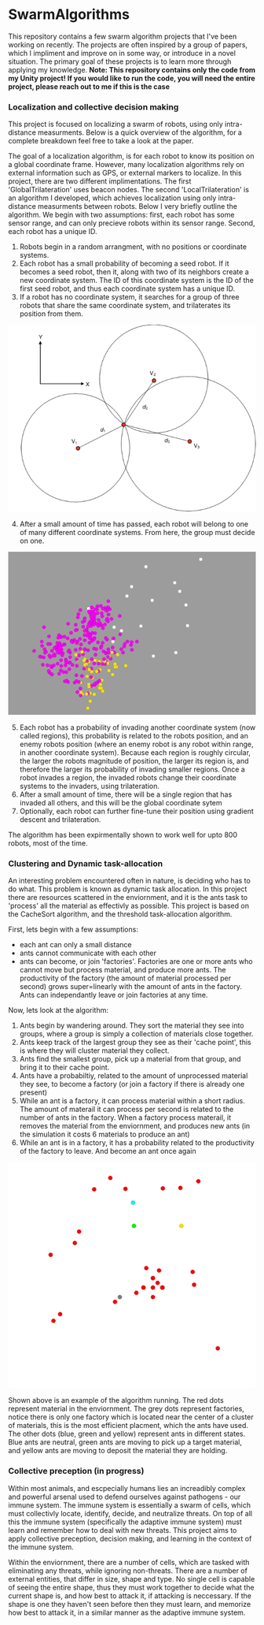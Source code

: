 # SwarmAlgorithms


This repository contains a few swarm algorithm projects that I've been working on recently. The projects are often inspired by a group of papers, which I impliment and 
improve on in some way, or introduce in a novel situation. The primary goal of these projects is to learn more through applying my knowledge. 
<b>Note: This repository contains only the code from my Unity project! If you would like to run the code, you will need the entire project, please reach out to me
if this is the case</b>

### Localization and collective decision making
This project is focused on localizing a swarm of robots, using only intra-distance measurments. Below is a quick overview of the algorithm, for a complete breakdown feel free
to take a look at the paper.

The goal of a localization algorithm, is for each robot to know its position on a global coordinate frame. However, many localization algorithms rely on external
information such as GPS, or external markers to localize. In this project, there are two different implimentations. The first 'GlobalTrilateration' uses beacon nodes.
The second 'LocalTrilateration' is an algorithm I developed, which achieves localization using only intra-distance measurments between robots. Below I very briefly outline the algorithm. 
We begin with two assumptions: first, each robot has some sensor range, and can only precieve robots within its sensor range. Second, each robot has a unique ID.

1. Robots begin in a random arrangment, with no positions or coordinate systems.
2. Each robot has a small probability of becoming a seed robot. If it becomes a seed robot, then it, along with two of its neighbors create a new coordinate system.
The ID of this coordinate system is the ID of the first seed robot, and thus each coordinate system has a unique ID.
3. If a robot has no coordinate system, it searches for a group of three robots that share the same coordinate system, and trilaterates its position from them.

![Alt text](images/image4.png?raw=true "Trilateration example")

4. After a small amount of time has passed, each robot will belong to one of many different coordinate systems. From here, the group must decide on one.

![Alt text](images/image2.png?raw=true "Multiple Coordinate systems")

5. Each robot has a probability of invading another coordinate system (now called regions), this probability is related to the robots position, and an enemy
robots position (where an enemy robot is any robot within range, in another coordinate system). Because each region is roughly circular, the larger the robots
magnitude of position, the larger its region is, and therefore the larger its probability of invading smaller regions. Once a robot invades a region, the invaded
robots change their coordinate systems to the invaders, using trilateration.
6. After a small amount of time, there will be a single region that has invaded all others, and this will be the global coordinate sytem
7. Optionally, each robot can further fine-tune their position using gradient descent and trilateration.

The algorithm has been expirmentally shown to work well for upto 800 robots, most of the time. 

### Clustering and Dynamic task-allocation
An interesting problem encountered often in nature, is deciding who has to do what. This problem is known as dynamic task allocation. In this project there are resources
scattered in the enviornment, and it is the ants task to 'process' all the material as effectivly as possible. This project is based on the CacheSort algorithm, and 
the threshold task-allocation algorithm.

First, lets begin with a few assumptions:
- each ant can only a small distance
- ants cannot communicate with each other
- ants can become, or join 'factories'. Factories are one or more ants who cannot move but process material, and produce more ants. The productivity of the factory 
(the amount of material processed per second) grows super=linearly with the amount of ants in the factory. Ants can independantly leave or join factories
at any time.

Now, lets look at the algorithm:
1. Ants begin by wandering around. They sort the material they see into groups, where a group is simply a collection of materials close together.
2. Ants keep track of the largest group they see as their 'cache point', this is where they will cluster material they collect.
3. Ants find the smallest group, pick up a material from that group, and bring it to their cache point. 
4. Ants have a probabiltiy, related to the amount of unprocessed material they see, to become a factory (or join a factory if there is already one present)
5. While an ant is a factory, it can process material within a short radius. The amount of materail it can process per second is related to the number of ants 
in the factory. When a factory process materail, it removes the material from the enviornment, and produces new ants (in the simulation it costs 6 materials to produce an ant)
6. While an ant is in a factory, it has a probability related to the productivity of the factory to leave. And become an ant once again

![Alt text](images/image3.png?raw=true "Clustering and task allocation")

Shown above is an example of the algorithm running. The red dots represent material in the enviornment. The grey dots represent factories, notice there is only one factory which is located near the center of a cluster of materials, this is the most efficient placment, which the ants have used. The other dots (blue, green and yellow) represent
ants in different states. Blue ants are neutral, green ants are moving to pick up a target material, and yellow ants are moving to deposit the material they are holding.

### Collective preception (in progress)
Within most animals, and escpecially humans lies an increadibly complex and powerful arsenal used to defend ourselves against pathogens - our immune system.
The immune system is essentially a swarm of cells, which must collectivly locate, identify, decide, and neutralize threats. On top of all this
the immune system (specifically the adaptive immune system) must learn and remember how to deal with new threats. This project aims to apply 
collective preception, decision making, and learning in the context of the immune system. 

Within the enviornment, there are a number of cells, which are tasked with eliminating any threats, while ignoring non-threats.
There are a number of external entities, that differ in size, shape and type. No single cell is capable of seeing the entire shape, thus they must
work together to decide what the current shape is, and how best to attack it, if attacking is neccessary. If the shape is one they haven't seen before
then they must learn, and memorize how best to attack it, in a similar manner as the adaptive immune system.


